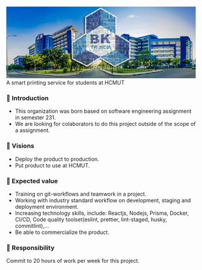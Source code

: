 ![HCMUT](./HCMUT-background.jpg)
A smart printing service for students at HCMUT
### 🌱 Introduction
- This organization was born based on software engineering assignment in semester 231.
- We are looking for colaborators to do this project outside of the scope of a assignment.
### 🎯 Visions
- Deploy the product to production.
- Put product to use at HCMUT.
### 🚀 Expected value
- Training on git-workflows and teamwork in a project.
- Working with industry standard workflow on development, staging and deployment environment.
- Increasing technology skills, include: Reactjs, Nodejs, Prisma, Docker, CI/CD, Code quality toolset(eslint, prettier, lint-staged, husky, commitlint),...
- Be able to commercialize the product.
### 👀 Responsibility
Commit to 20 hours of work per week for this project.
